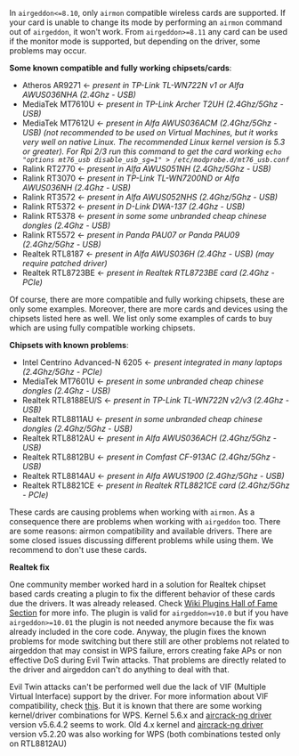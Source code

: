 In `airgeddon<=8.10`, only `airmon` compatible wireless cards are supported. If your card is unable to change its mode by performing an `airmon` command out of `airgeddon`, it won't work. From `airgeddon>=8.11` any card can be used if the monitor mode is supported, but depending on the driver, some problems may occur.

__Some known compatible and fully working chipsets/cards__:

 - Atheros AR9271 <- _present in TP-Link TL-WN722N v1 or Alfa AWUS036NHA (2.4Ghz - USB)_
 - MediaTek MT7610U <- _present in TP-Link Archer T2UH (2.4Ghz/5Ghz - USB)_
 - MediaTek MT7612U <- _present in Alfa AWUS036ACM (2.4Ghz/5Ghz - USB) (not recommended to be used on Virtual Machines, but it works very well on native Linux. The recommended Linux kernel version is 5.3 or greater). For Rpi 2/3 run this command to get the card working ```echo "options mt76_usb disable_usb_sg=1" > /etc/modprobe.d/mt76_usb.conf```_
 - Ralink RT2770 <- _present in Alfa AWUS051NH (2.4Ghz/5Ghz - USB)_
 - Ralink RT3070 <- _present in TP-Link TL-WN7200ND or Alfa AWUS036NH (2.4Ghz - USB)_
 - Ralink RT3572 <- _present in Alfa AWUS052NHS (2.4Ghz/5Ghz - USB)_
 - Ralink RT5372 <- _present in D-Link DWA-137 (2.4Ghz - USB)_
 - Ralink RT5378 <- _present in some some unbranded cheap chinese dongles (2.4Ghz - USB)_
 - Ralink RT5572 <- _present in Panda PAU07 or Panda PAU09 (2.4Ghz/5Ghz - USB)_
 - Realtek RTL8187 <- _present in Alfa AWUS036H (2.4Ghz - USB) (may require patched driver)_
 - Realtek RTL8723BE <- _present in Realtek RTL8723BE card (2.4Ghz - PCIe)_

Of course, there are more compatible and fully working chipsets, these are only some examples. Moreover, there are more cards and devices using the chipsets listed here as well. We list only some examples of cards to buy which are using fully compatible working chipsets.

__Chipsets with known problems__:

 - Intel Centrino Advanced-N 6205 <- _present integrated in many laptops (2.4Ghz/5Ghz - PCIe)_
 - MediaTek MT7601U <- _present in some unbranded cheap chinese dongles (2.4Ghz - USB)_
 - Realtek RTL8188EU/S <- _present in TP-Link TL-WN722N v2/v3 (2.4Ghz - USB)_
 - Realtek RTL8811AU <- _present in some unbranded cheap chinese dongles (2.4Ghz/5Ghz - USB)_
 - Realtek RTL8812AU <- _present in Alfa AWUS036ACH (2.4Ghz/5Ghz - USB)_
 - Realtek RTL8812BU <- _present in Comfast CF-913AC (2.4Ghz/5Ghz - USB)_
 - Realtek RTL8814AU <- _present in Alfa AWUS1900 (2.4Ghz/5Ghz - USB)_
 - Realtek RTL8821CE <- _present in Realtek RTL8821CE card (2.4Ghz/5Ghz - PCIe)_

These cards are causing problems when working with `airmon`. As a consequence there are problems when working with `airgeddon` too. There are some reasons: airmon compatibility and available drivers. There are some closed issues discussing different problems while using them. We recommend to don't use these cards.

__Realtek fix__

One community member worked hard in a solution for Realtek chipset based cards creating a plugin to fix the different behavior of these cards due the drivers. It was already released. Check [Wiki Plugins Hall of Fame Section] for more info. The plugin is valid for `airgeddon=v10.0` but if you have `airgeddon>=10.01` the plugin is not needed anymore because the fix was already included in the core code. Anyway, the plugin fixes the known problems for mode switching but there still are other problems not related to airgeddon that may consist in WPS failure, errors creating fake APs or non effective DoS during Evil Twin attacks. That problems are directly related to the driver and airgeddon can't do anything to deal with that.

Evil Twin attacks can't be performed well due the lack of VIF (Multiple Virtual Interface) support by the driver. For more information about VIF compatibility, check [this](https://github.com/v1s1t0r1sh3r3/airgeddon/wiki/FAQ%20&%20Troubleshooting#my-fake-ap-is-not-working-on-any-evil-twin-attack-why). But it is known that there are some working kernel/driver combinations for WPS. Kernel 5.6.x and [aircrack-ng driver](https://github.com/aircrack-ng/rtl8812au) version v5.6.4.2 seems to work. Old 4.x kernel and [aircrack-ng driver](https://github.com/aircrack-ng/rtl8812au) version v5.2.20 was also working for WPS (both combinations tested only on RTL8812AU)

[Wiki Plugins Hall of Fame Section]: https://github.com/v1s1t0r1sh3r3/airgeddon/wiki/Plugins%20Hall%20of%20Fame

